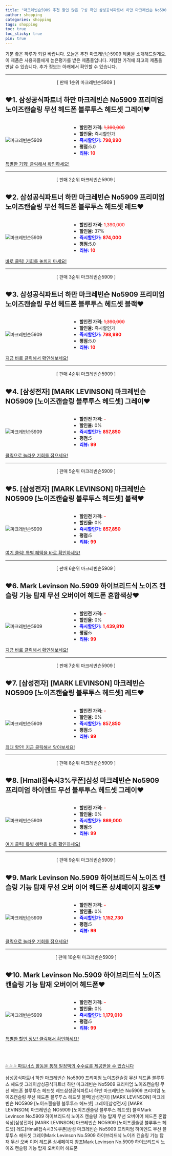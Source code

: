 ```yaml
---
title: "마크레빈슨5909 추천 할인 많은 구성 확인 삼성공식파트너 하만 마크레빈슨 No5909 프리미엄"
author: shopping
categories: shopping
tags: shopping
toc: true
toc_sticky: true
pin: true
---
```

기분 좋은 하루가 되길 바랍니다. 오늘은 추천 마크레빈슨5909 제품을 소개해드릴게요. 이 제품은 사용자들에게 높은평가를 받은 제품들입니다. 저렴한 가격에 최고의 제품을 만날 수 있습니다. 추가 정보는 아래에서 확인할 수 있습니다.

---
<p class="toplist" style="margin: 0 auto; display: block; width: fit-content;">[ 판매 1순위 마크레빈슨5909 ]</p>

<h2><strong>❤️1. 삼성공식파트너 하만 마크레빈슨 No5909 프리미엄 노이즈캔슬링 무선 헤드폰 블루투스 헤드셋 그레이❤️</strong></h2>

<div style="display: flex; align-items: center;">
    <div style="flex: 0.4;">
        <img src="https://thumbnail7.coupangcdn.com/thumbnails/remote/230x230ex/image/vendor_inventory/6bb7/e033a4084d2a1463ea036bcdc0d4e35fdaabe4c24fbf6b976b3f3c4fab69.jpg" alt="마크레빈슨5909" style="max-width: 100%;">
    </div>
    <div style="flex: 0.6; margin-left: 10px;">
        <ul>
            <li><strong>할인전 가격:</strong> <del style="color: red;">1,390,000</del></li>
            <li><strong>할인율:</strong> 즉시할인가</li>
            <li><span style='color:blue'><strong>즉시할인가:</strong></span> <span style='color:red'><strong>798,990</strong></span></li>
            <li><strong>평점:</strong>5.0</li>
            <li><span style='color:blue'><strong>리뷰:</strong></span> <span style='color:red'><strong>10</strong></span></li>
        </ul>
    </div>
</div>
<div class="center">
    <a href="https://William4Davisa.github.io?lptag=AF9450613&subid=githubio&pageKey=6578905852&traceid=V0-153&itemId=14796518962&vendorItemId=82036349991" class="myButton">
        특별한 기회! 클릭해서 확인하세요!
    </a>
</div>


---
<p class="toplist" style="margin: 0 auto; display: block; width: fit-content;">[ 판매 2순위 마크레빈슨5909 ]</p>

<h2><strong>❤️2. 삼성공식파트너 하만 마크레빈슨 No5909 프리미엄 노이즈캔슬링 무선 헤드폰 블루투스 헤드셋 레드❤️</strong></h2>

<div style="display: flex; align-items: center;">
    <div style="flex: 0.4;">
        <img src="https://thumbnail10.coupangcdn.com/thumbnails/remote/230x230ex/image/vendor_inventory/f4f0/f9dc4da6d7eed5ff1a8760ba459af9bdd32dedeb7a4dc12d0b69b96816c5.jpg" alt="마크레빈슨5909" style="max-width: 100%;">
    </div>
    <div style="flex: 0.6; margin-left: 10px;">
        <ul>
            <li><strong>할인전 가격:</strong> <del style="color: red;">1,390,000</del></li>
            <li><strong>할인율:</strong> 37%</li>
            <li><span style='color:blue'><strong>즉시할인가:</strong></span> <span style='color:red'><strong>874,000</strong></span></li>
            <li><strong>평점:</strong>5.0</li>
            <li><span style='color:blue'><strong>리뷰:</strong></span> <span style='color:red'><strong>10</strong></span></li>
        </ul>
    </div>
</div>
<div class="center">
    <a href="https://William4Davisa.github.io?lptag=AF9450613&subid=githubio&pageKey=6578905852&traceid=V0-153&itemId=14796518960&vendorItemId=82036349971" class="myButton">
        바로 클릭! 기회를 놓치지 마세요!
    </a>
</div>


---
<p class="toplist" style="margin: 0 auto; display: block; width: fit-content;">[ 판매 3순위 마크레빈슨5909 ]</p>

<h2><strong>❤️3. 삼성공식파트너 하만 마크레빈슨 No5909 프리미엄 노이즈캔슬링 무선 헤드폰 블루투스 헤드셋 블랙❤️</strong></h2>

<div style="display: flex; align-items: center;">
    <div style="flex: 0.4;">
        <img src="https://thumbnail6.coupangcdn.com/thumbnails/remote/230x230ex/image/vendor_inventory/d6f1/c846ae38ffee938c11ca0a83bdf2bc2cdbe058388850496d3f04c3ea21d1.jpg" alt="마크레빈슨5909" style="max-width: 100%;">
    </div>
    <div style="flex: 0.6; margin-left: 10px;">
        <ul>
            <li><strong>할인전 가격:</strong> <del style="color: red;">1,390,000</del></li>
            <li><strong>할인율:</strong> 즉시할인가</li>
            <li><span style='color:blue'><strong>즉시할인가:</strong></span> <span style='color:red'><strong>798,990</strong></span></li>
            <li><strong>평점:</strong>5.0</li>
            <li><span style='color:blue'><strong>리뷰:</strong></span> <span style='color:red'><strong>10</strong></span></li>
        </ul>
    </div>
</div>
<div class="center">
    <a href="https://William4Davisa.github.io?lptag=AF9450613&subid=githubio&pageKey=6578905852&traceid=V0-153&itemId=14796518961&vendorItemId=82036349983" class="myButton">
        지금 바로 클릭해서 확인해보세요!
    </a>
</div>


---
<p class="toplist" style="margin: 0 auto; display: block; width: fit-content;">[ 판매 4순위 마크레빈슨5909 ]</p>

<h2><strong>❤️4. [삼성전자] [MARK LEVINSON] 마크레빈슨 NO5909 [노이즈캔슬링 블루투스 헤드셋] 그레이❤️</strong></h2>

<div style="display: flex; align-items: center;">
    <div style="flex: 0.4;">
        <img src="https://thumbnail10.coupangcdn.com/thumbnails/remote/230x230ex/image/vendor_inventory/07e4/fc0a609ca8bcb7424436c6e90e61fca2e7297e44858091838ae2ad2cdd0c.jpg" alt="마크레빈슨5909" style="max-width: 100%;">
    </div>
    <div style="flex: 0.6; margin-left: 10px;">
        <ul>
            <li><strong>할인전 가격:</strong> <del style="color: red;">-</del></li>
            <li><strong>할인율:</strong> 0%</li>
            <li><span style='color:blue'><strong>즉시할인가:</strong></span> <span style='color:red'><strong>857,850</strong></span></li>
            <li><strong>평점:</strong>5</li>
            <li><span style='color:blue'><strong>리뷰:</strong></span> <span style='color:red'><strong>99</strong></span></li>
        </ul>
    </div>
</div>
<div class="center">
    <a href="https://William4Davisa.github.io?lptag=AF9450613&subid=githubio&pageKey=7209496218&traceid=V0-153&itemId=18241155015&vendorItemId=84112677368" class="myButton">
        클릭으로 놀라운 기회를 잡으세요!
    </a>
</div>


---
<p class="toplist" style="margin: 0 auto; display: block; width: fit-content;">[ 판매 5순위 마크레빈슨5909 ]</p>

<h2><strong>❤️5. [삼성전자] [MARK LEVINSON] 마크레빈슨 NO5909 [노이즈캔슬링 블루투스 헤드셋] 블랙❤️</strong></h2>

<div style="display: flex; align-items: center;">
    <div style="flex: 0.4;">
        <img src="https://thumbnail10.coupangcdn.com/thumbnails/remote/230x230ex/image/vendor_inventory/07e4/fc0a609ca8bcb7424436c6e90e61fca2e7297e44858091838ae2ad2cdd0c.jpg" alt="마크레빈슨5909" style="max-width: 100%;">
    </div>
    <div style="flex: 0.6; margin-left: 10px;">
        <ul>
            <li><strong>할인전 가격:</strong> <del style="color: red;">-</del></li>
            <li><strong>할인율:</strong> 0%</li>
            <li><span style='color:blue'><strong>즉시할인가:</strong></span> <span style='color:red'><strong>857,850</strong></span></li>
            <li><strong>평점:</strong>5</li>
            <li><span style='color:blue'><strong>리뷰:</strong></span> <span style='color:red'><strong>99</strong></span></li>
        </ul>
    </div>
</div>
<div class="center">
    <a href="https://William4Davisa.github.io?lptag=AF9450613&subid=githubio&pageKey=7209496218&traceid=V0-153&itemId=18241155016&vendorItemId=84112677384" class="myButton">
        여기 클릭! 특별 혜택을 바로 확인하세요!
    </a>
</div>


---
<p class="toplist" style="margin: 0 auto; display: block; width: fit-content;">[ 판매 6순위 마크레빈슨5909 ]</p>

<h2><strong>❤️6. Mark Levinson No.5909 하이브리드식 노이즈 캔슬링 기능 탑재 무선 오버이어 헤드폰 혼합색상❤️</strong></h2>

<div style="display: flex; align-items: center;">
    <div style="flex: 0.4;">
        <img src="https://thumbnail8.coupangcdn.com/thumbnails/remote/230x230ex/image/vendor_inventory/2833/52b8670349487b4a28a21da56f7fc3a3fc6be4c2811475aaea4991c434ce.jpg" alt="마크레빈슨5909" style="max-width: 100%;">
    </div>
    <div style="flex: 0.6; margin-left: 10px;">
        <ul>
            <li><strong>할인전 가격:</strong> <del style="color: red;">-</del></li>
            <li><strong>할인율:</strong> 0%</li>
            <li><span style='color:blue'><strong>즉시할인가:</strong></span> <span style='color:red'><strong>1,439,810</strong></span></li>
            <li><strong>평점:</strong>5</li>
            <li><span style='color:blue'><strong>리뷰:</strong></span> <span style='color:red'><strong>99</strong></span></li>
        </ul>
    </div>
</div>
<div class="center">
    <a href="https://William4Davisa.github.io?lptag=AF9450613&subid=githubio&pageKey=6736323271&traceid=V0-153&itemId=22071340315&vendorItemId=89118422206" class="myButton">
        지금 바로 클릭해서 확인해보세요!
    </a>
</div>


---
<p class="toplist" style="margin: 0 auto; display: block; width: fit-content;">[ 판매 7순위 마크레빈슨5909 ]</p>

<h2><strong>❤️7. [삼성전자] [MARK LEVINSON] 마크레빈슨 NO5909 [노이즈캔슬링 블루투스 헤드셋] 레드❤️</strong></h2>

<div style="display: flex; align-items: center;">
    <div style="flex: 0.4;">
        <img src="https://thumbnail10.coupangcdn.com/thumbnails/remote/230x230ex/image/vendor_inventory/07e4/fc0a609ca8bcb7424436c6e90e61fca2e7297e44858091838ae2ad2cdd0c.jpg" alt="마크레빈슨5909" style="max-width: 100%;">
    </div>
    <div style="flex: 0.6; margin-left: 10px;">
        <ul>
            <li><strong>할인전 가격:</strong> <del style="color: red;">-</del></li>
            <li><strong>할인율:</strong> 0%</li>
            <li><span style='color:blue'><strong>즉시할인가:</strong></span> <span style='color:red'><strong>857,850</strong></span></li>
            <li><strong>평점:</strong>5</li>
            <li><span style='color:blue'><strong>리뷰:</strong></span> <span style='color:red'><strong>99</strong></span></li>
        </ul>
    </div>
</div>
<div class="center">
    <a href="https://William4Davisa.github.io?lptag=AF9450613&subid=githubio&pageKey=7209496218&traceid=V0-153&itemId=18241155017&vendorItemId=84112677352" class="myButton">
        최대 할인! 지금 클릭해서 알아보세요!
    </a>
</div>


---
<p class="toplist" style="margin: 0 auto; display: block; width: fit-content;">[ 판매 8순위 마크레빈슨5909 ]</p>

<h2><strong>❤️8. [Hmall접속시3%쿠폰]삼성 마크레빈슨 No5909 프리미엄 하이엔드 무선 블루투스 헤드셋 그레이❤️</strong></h2>

<div style="display: flex; align-items: center;">
    <div style="flex: 0.4;">
        <img src="https://thumbnail8.coupangcdn.com/thumbnails/remote/230x230ex/image/vendor_inventory/1318/ab345b4c3fa244b6b82a2ed27d2e9055c237e0f3fcca57ad715bebca1032.jpg" alt="마크레빈슨5909" style="max-width: 100%;">
    </div>
    <div style="flex: 0.6; margin-left: 10px;">
        <ul>
            <li><strong>할인전 가격:</strong> <del style="color: red;">-</del></li>
            <li><strong>할인율:</strong> 0%</li>
            <li><span style='color:blue'><strong>즉시할인가:</strong></span> <span style='color:red'><strong>869,000</strong></span></li>
            <li><strong>평점:</strong>5</li>
            <li><span style='color:blue'><strong>리뷰:</strong></span> <span style='color:red'><strong>99</strong></span></li>
        </ul>
    </div>
</div>
<div class="center">
    <a href="https://William4Davisa.github.io?lptag=AF9450613&subid=githubio&pageKey=7292116279&traceid=V0-153&itemId=18640612117&vendorItemId=85652946643" class="myButton">
        여기 클릭! 특별 혜택을 바로 확인하세요!
    </a>
</div>


---
<p class="toplist" style="margin: 0 auto; display: block; width: fit-content;">[ 판매 9순위 마크레빈슨5909 ]</p>

<h2><strong>❤️9. Mark Levinson No.5909 하이브리드식 노이즈 캔슬링 기능 탑재 무선 오버 이어 헤드폰 상세페이지 참조❤️</strong></h2>

<div style="display: flex; align-items: center;">
    <div style="flex: 0.4;">
        <img src="https://thumbnail7.coupangcdn.com/thumbnails/remote/230x230ex/image/vendor_inventory/f572/a66932860e4e3931c2355d3b38e12fa23ee96e6d7c0a82deb957de95dd88.jpg" alt="마크레빈슨5909" style="max-width: 100%;">
    </div>
    <div style="flex: 0.6; margin-left: 10px;">
        <ul>
            <li><strong>할인전 가격:</strong> <del style="color: red;">-</del></li>
            <li><strong>할인율:</strong> 0%</li>
            <li><span style='color:blue'><strong>즉시할인가:</strong></span> <span style='color:red'><strong>1,152,730</strong></span></li>
            <li><strong>평점:</strong>5</li>
            <li><span style='color:blue'><strong>리뷰:</strong></span> <span style='color:red'><strong>99</strong></span></li>
        </ul>
    </div>
</div>
<div class="center">
    <a href="https://William4Davisa.github.io?lptag=AF9450613&subid=githubio&pageKey=6715874463&traceid=V0-153&itemId=15607415716&vendorItemId=86827998574" class="myButton">
        클릭으로 놀라운 기회를 잡으세요!
    </a>
</div>


---
<p class="toplist" style="margin: 0 auto; display: block; width: fit-content;">[ 판매 10순위 마크레빈슨5909 ]</p>

<h2><strong>❤️10. Mark Levinson No.5909 하이브리드식 노이즈 캔슬링 기능 탑재 오버이어 헤드폰❤️</strong></h2>

<div style="display: flex; align-items: center;">
    <div style="flex: 0.4;">
        <img src="https://thumbnail10.coupangcdn.com/thumbnails/remote/230x230ex/image/vendor_inventory/8e0c/8a0c74a1cc493186544934e1812ca9de87c38665605338efa413f241ffe1.jpg" alt="마크레빈슨5909" style="max-width: 100%;">
    </div>
    <div style="flex: 0.6; margin-left: 10px;">
        <ul>
            <li><strong>할인전 가격:</strong> <del style="color: red;">-</del></li>
            <li><strong>할인율:</strong> 0%</li>
            <li><span style='color:blue'><strong>즉시할인가:</strong></span> <span style='color:red'><strong>1,179,010</strong></span></li>
            <li><strong>평점:</strong>5</li>
            <li><span style='color:blue'><strong>리뷰:</strong></span> <span style='color:red'><strong>99</strong></span></li>
        </ul>
    </div>
</div>
<div class="center">
    <a href="https://William4Davisa.github.io?lptag=AF9450613&subid=githubio&pageKey=8079239042&traceid=V0-153&itemId=22773117925&vendorItemId=89932510552" class="myButton">
        특별한 할인 정보! 클릭해서 확인하세요!
    </a>
</div>

<br><br><br>[💦 💦 💦 파트너스 활동을 통해 일정액의 수수료를 제공받을 수 있습니다](https://link.coupang.com/a/bcpT2c)<br><br>삼성공식파트너 하만 마크레빈슨 No5909 프리미엄 노이즈캔슬링 무선 헤드폰 블루투스 헤드셋 그레이삼성공식파트너 하만 마크레빈슨 No5909 프리미엄 노이즈캔슬링 무선 헤드폰 블루투스 헤드셋 레드삼성공식파트너 하만 마크레빈슨 No5909 프리미엄 노이즈캔슬링 무선 헤드폰 블루투스 헤드셋 블랙[삼성전자] [MARK LEVINSON] 마크레빈슨 NO5909 [노이즈캔슬링 블루투스 헤드셋] 그레이[삼성전자] [MARK LEVINSON] 마크레빈슨 NO5909 [노이즈캔슬링 블루투스 헤드셋] 블랙Mark Levinson No.5909 하이브리드식 노이즈 캔슬링 기능 탑재 무선 오버이어 헤드폰 혼합색상[삼성전자] [MARK LEVINSON] 마크레빈슨 NO5909 [노이즈캔슬링 블루투스 헤드셋] 레드[Hmall접속시3%쿠폰]삼성 마크레빈슨 No5909 프리미엄 하이엔드 무선 블루투스 헤드셋 그레이Mark Levinson No.5909 하이브리드식 노이즈 캔슬링 기능 탑재 무선 오버 이어 헤드폰 상세페이지 참조Mark Levinson No.5909 하이브리드식 노이즈 캔슬링 기능 탑재 오버이어 헤드폰